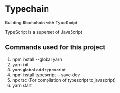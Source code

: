 # Typechain

Building Blockchain with TypeScript

TypeScript is a superset of JavaScript

## Commands used for this project

1. npm install --global yarn
2. yarn init
3. yarn global add typescript
4. npm install typescript --save-dev
5. npx tsc
(For compilation of typescript to javascript)
6. yarn start